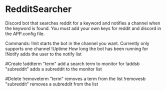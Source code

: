 # RedditSearcher
Discord bot that searches reddit for a keyword and notifies a channel when the keyword is found.
You must add your own keys for reddit and discord in the APP.config file.


Commands:
!Init starts the bot in the channel you want. Currently only supports one channel
!Uptime How long the bot has been running for
!Notify adds the user to the notify list

#Create
!addterm "term" add a search term to monitor for
!addsb "subreddit" adds a subreddit to the monitor list

#Delete
!removeterm "term" removes a term from the list
!removesb "subreddit" removes a subreddit from the list

